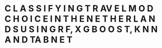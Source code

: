 # C L A S S I F Y I N G T R AV E L M O D  C H O I C E  I N T H E  N E T H E R L A N D S  U S I N G  R F, X G B O O S T, K N N  A N D  TA B N E T
